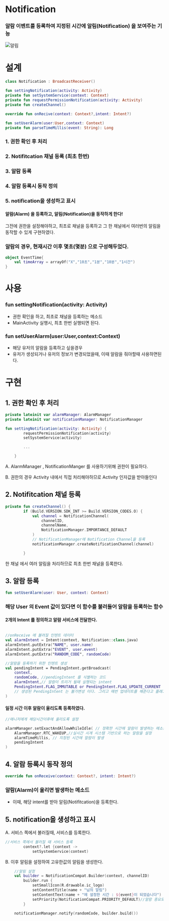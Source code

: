 # Notification

### 알람 이벤트를 등록하여 지정된 시간에 알림(Notification) 을 보여주는 기능
![알림](https://github.com/Ohleesang/TIL/assets/148442711/13e60366-9498-4b30-a395-71bcdcf40ce3)



# 설계
```kotlin
class Notification : BroadcastReceiver()

fun settingNotification(activity: Activity)
private fun setSystemService(context: Context)
private fun requestPermissionNotification(activity: Activity)
private fun createChannel()

override fun onRecive(context: Context?,intent: Intent?)

fun setUserAlarm(user:User,context: Context)
private fun parseTimeMillis(event: String): Long

```
### 1. 권한 확인 후 처리
### 2. Notifitcation 채널 등록 (최초 한번)
### 3. 알람 등록
### 4. 알람 등록시 동작 정의
### 5. notification을 생성하고 표시

#### 알람(Alarm) 을 등록하고, 알림(Notification)을 동작하게 한다!
그전에 권한을 설정해야하고, 최초로 채널을 등록하고 그 한 채널에서 여러번의 알림을 동작할 수 있게 구현하였다.

### 알람의 경우, 현재시간 이후 몇초(몇분) 으로 구성해두었다.
```kotlin
object EventTime{
    val timeArray = arrayOf("X","10초","1분","10분","1시간")
}
```

# 사용 

### fun settingNotification(activity: Activity)
- 권한 확인을 하고, 최초로 채널을 등록하는 메소드
- MainActivity 실행시, 최초 한번 실행되면 된다.
### fun setUserAlarm(user:User,context:Context)
- 해당 유저의 알람을 등록하고 싶을경우
- 유저가 생성되거나 유저의 정보가 변경되었을때, 이때 알람을 줘야할때 사용하면된다.

# 구현

## 1. 권한 확인 후 처리

```kotlin
private lateinit var alarmManager: AlarmManager
private lateinit var notificationManager: NotificationManager

fun settingNotification(activity: Activity) {
        requestPermissionNotification(activity)
        setSystemService(activity)

        ...

    }
```
A. AlarmManager , NotificationManger 를 사용하기위해 권한이 필요하다.

B. 권한의 경우 Activity 내에서 직접 처리해야하므로 Activity 인자값을 받아들인다

## 2. Notifitcation 채널 등록
```kotlin
private fun createChannel() {
        if (Build.VERSION.SDK_INT >= Build.VERSION_CODES.O) {
            val channel = NotificationChannel(
                channelID,
                channelName,
                NotificationManager.IMPORTANCE_DEFAULT
            )
            // NotificationManager에 Notification Channel을 등록
            notificationManager.createNotificationChannel(channel)

        }
```
한 채널 에서 여러 알림을 처리하므로 최초 한번 채널을 등록한다.

## 3. 알람 등록
```kotlin
fun setUserAlarm(user: User, context: Context)
```
### 해당 User 의 Event 값이 있다면 이 함수를 불러들어 알람을 등록하는 함수

#### 2개의 Intent 를 정의하고 알람 서비스에 전달한다.
```kotlin
    
//onReceive 에 불려질 인텐트 데이터
val alarmIntent = Intent(context, Notification::class.java)
alarmIntent.putExtra("NAME", user.name)
alarmIntent.putExtra("EVENT", user.event)
alarmIntent.putExtra("RANDOM_CODE", randomCode)

//알람을 등록하기 위한 인텐트 생성
val pendingIntent = PendingIntent.getBroadcast(
    context,
    randomCode, //pendingIntent 를 식별하는 코드
    alarmIntent,// 알람이 트리거 될때 실행되는 intent
    PendingIntent.FLAG_IMMUTABLE or PendingIntent.FLAG_UPDATE_CURRENT
    // 생성된 PendingIntent 는 불가변성 이다. 그리고 매번 업데이트를 해준다고 플래그를 전달
)
```
#### 일정 시간 이후 알람이 울리도록 등록하였다.
```kotlin
//매니저에게 해당시간이후에 울리도록 설정

alarmManager.setExactAndAllowWhileIdle( // 정확한 시간에 알람이 발생하는 메소드
    AlarmManager.RTC_WAKEUP,//실시간 시계 시스템 기반으로 하는 알람을 설정
    alarmTimeMillis, // 지정된 시간에 알람이 발생
    pendingIntent
)
```

## 4. 알람 등록시 동작 정의

```kotlin
override fun onReceive(context: Context?, intent: Intent?)
``` 
### 알람(Alarm)이 울리면 발생하는 메소드
- 이때, 해당 intent를 받아 알림(Notifitcation)을 등록한다.

## 5. notification을 생성하고 표시

A. 서비스 쪽에서 불러질때, 서비스를 등록한다.
```kotlin
//서비스 쪽에서 불러질 때 서비스 등록
        context?.let {context ->
            setSystemService(context)
```
B. 이후 알림을 설정하여 고유한값의 알림을 생성한다.
```kotlin
    //알림 설정
    val builder = NotificationCompat.Builder(context, channelID)
        builder.run {
            setSmallIcon(R.drawable.ic_logo)
            setContentTitle(name + "님의 알림")
            setContentText(name + "에 설정한 시간 : ${event}이 되었습니다")
            setPriority(NotificationCompat.PRIORITY_DEFAULT)//알람 중요도
        }

    notificationManager.notify(randomCode, builder.build())
```